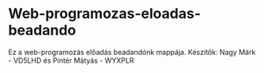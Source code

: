 # Web-programozas-eloadas-beadando
Ez a web-programozás előadás beadandónk mappája. Készítők: Nagy Márk - VD5LHD és Pintér Mátyás - WYXPLR
